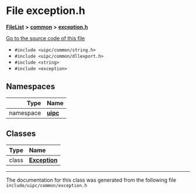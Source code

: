 

# File exception.h



[**FileList**](files.md) **>** [**common**](dir_fe04c8fb910be76d82cd33e795163b9b.md) **>** [**exception.h**](exception_8h.md)

[Go to the source code of this file](exception_8h_source.md)



* `#include <uipc/common/string.h>`
* `#include <uipc/common/dllexport.h>`
* `#include <string>`
* `#include <exception>`













## Namespaces

| Type | Name |
| ---: | :--- |
| namespace | [**uipc**](namespaceuipc.md) <br> |


## Classes

| Type | Name |
| ---: | :--- |
| class | [**Exception**](classuipc_1_1_exception.md) <br> |



















































------------------------------
The documentation for this class was generated from the following file `include/uipc/common/exception.h`

